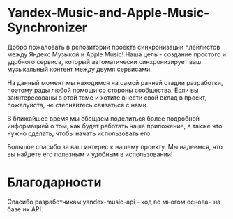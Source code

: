 # Yandex-Music-and-Apple-Music-Synchronizer
Добро пожаловать в репозиторий проекта синхронизации плейлистов между Яндекс Музыкой и Apple Music! Наша цель - создание простого и удобного сервиса, который автоматически синхронизирует ваш музыкальный контент между двумя сервисами.

На данный момент мы находимся на самой ранней стадии разработки, поэтому рады любой помощи со стороны сообщества. Если вы заинтересованы в этой теме и хотите внести свой вклад в проект, пожалуйста, не стесняйтесь связаться с нами.

В ближайшее время мы обещаем поделиться более подробной информацией о том, как будет работать наше приложение, а также что нужно сделать, чтобы начать использовать его.

Большое спасибо за ваш интерес к нашему проекту. Мы надеемся, что вы найдете его полезным и удобным в использовании!


# Благодарности
Cпасибо разработчикам yandex-music-api - код во многом основан на базе их API.
